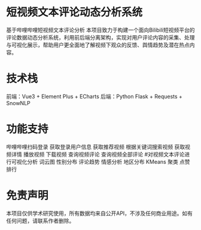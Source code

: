 # 短视频文本评论动态分析系统
基于哔哩哔哩短视频文本评论分析
本项目致力于构建一个面向Bilibili短视频平台的评论数据动态分析系统，利用前后端分离架构，实现对用户评论内容的采集、处理与可视化展示，帮助用户更全面地了解视频下观众的反馈、舆情趋势及潜在热点内容。
# 技术栈
前端：Vue3 + Element Plus + ECharts
后端：Python Flask + Requests + SnowNLP
# 功能支持
哔哩哔哩扫码登录
获取登录用户信息
获取推荐视频
根据关键词搜索视频
获取视频详情
播放视频
下载视频
查询视频评论
查询视频全部评论
#对视频文本评论进行可视化分析
词云图
性别分布
评论趋势
情感分析
地区分布
KMeans 聚类
点赞排行

# 免责声明
本项目仅供学术研究使用，所有数据均来自公开API，不涉及任何商业用途。如有任何问题，请联系作者删除。
